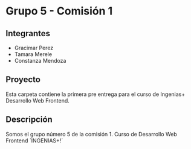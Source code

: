 # Grupo 5 - Comisión 1

## Integrantes

- Gracimar Perez
- Tamara Merele
- Constanza Mendoza

## Proyecto

Esta carpeta contiene la primera pre entrega para el curso de Ingenias+ Desarrollo Web Frontend.

## Descripción

Somos el grupo número 5 de la comisión 1.
Curso de Desarrollo Web Frontend ´INGENIAS+!´
